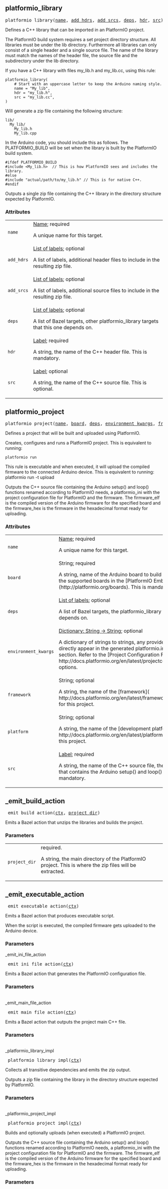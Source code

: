 <a name="#platformio_library"></a>
## platformio_library

<pre>
platformio_library(<a href="#platformio_library-name">name</a>, <a href="#platformio_library-add_hdrs">add_hdrs</a>, <a href="#platformio_library-add_srcs">add_srcs</a>, <a href="#platformio_library-deps">deps</a>, <a href="#platformio_library-hdr">hdr</a>, <a href="#platformio_library-src">src</a>)
</pre>


Defines a C++ library that can be imported in an PlatformIO project.

The PlatformIO build system requires a set project directory structure. All
libraries must be under the lib directory. Furthermore all libraries can only
consist of a single header and a single source file. The name of the library
must match the names of the header file, the source file and the subdirectory
under the lib directory.

If you have a C++ library with files my_lib.h and my_lib.cc, using this rule:

```
platformio_library(
    # Start with an uppercase letter to keep the Arduino naming style.
    name = "My_lib",
    hdr = "my_lib.h",
    src = "my_lib.cc",
)
```

Will generate a zip file containing the following structure:

```
lib/
  My_lib/
    My_lib.h
    My_lib.cpp
```

In the Arduino code, you should include this as follows. The PLATFORMIO_BUILD
will be set when the library is built by the PlatformIO build system.

```
#ifdef PLATFORMIO_BUILD
#include <My_lib.h>  // This is how PlatformIO sees and includes the library.
#else
#include "actual/path/to/my_lib.h" // This is for native C++.
#endif
```

Outputs a single zip file containing the C++ library in the directory structure
expected by PlatformIO.


### Attributes

<table class="params-table">
  <colgroup>
    <col class="col-param" />
    <col class="col-description" />
  </colgroup>
  <tbody>
    <tr id="platformio_library-name">
      <td><code>name</code></td>
      <td>
        <a href="https://bazel.build/docs/build-ref.html#name">Name</a>; required
        <p>
          A unique name for this target.
        </p>
      </td>
    </tr>
    <tr id="platformio_library-add_hdrs">
      <td><code>add_hdrs</code></td>
      <td>
        <a href="https://bazel.build/docs/build-ref.html#labels">List of labels</a>; optional
        <p>
          A list of labels, additional header files to include in the resulting zip file.
        </p>
      </td>
    </tr>
    <tr id="platformio_library-add_srcs">
      <td><code>add_srcs</code></td>
      <td>
        <a href="https://bazel.build/docs/build-ref.html#labels">List of labels</a>; optional
        <p>
          A list of labels, additional source files to include in the resulting zip file.
        </p>
      </td>
    </tr>
    <tr id="platformio_library-deps">
      <td><code>deps</code></td>
      <td>
        <a href="https://bazel.build/docs/build-ref.html#labels">List of labels</a>; optional
        <p>
          A list of Bazel targets, other platformio_library targets that this one depends on.
        </p>
      </td>
    </tr>
    <tr id="platformio_library-hdr">
      <td><code>hdr</code></td>
      <td>
        <a href="https://bazel.build/docs/build-ref.html#labels">Label</a>; required
        <p>
          A string, the name of the C++ header file. This is mandatory.
        </p>
      </td>
    </tr>
    <tr id="platformio_library-src">
      <td><code>src</code></td>
      <td>
        <a href="https://bazel.build/docs/build-ref.html#labels">Label</a>; optional
        <p>
          A string, the name of the C++ source file. This is optional.
        </p>
      </td>
    </tr>
  </tbody>
</table>


<a name="#platformio_project"></a>
## platformio_project

<pre>
platformio_project(<a href="#platformio_project-name">name</a>, <a href="#platformio_project-board">board</a>, <a href="#platformio_project-deps">deps</a>, <a href="#platformio_project-environment_kwargs">environment_kwargs</a>, <a href="#platformio_project-framework">framework</a>, <a href="#platformio_project-platform">platform</a>, <a href="#platformio_project-src">src</a>)
</pre>


Defines a project that will be built and uploaded using PlatformIO.

Creates, configures and runs a PlatformIO project. This is equivalent to running:

```
platformio run
```

This rule is executable and when executed, it will upload the compiled firmware
to the connected Arduino device. This is equivalent to running:
platformio run -t upload


Outputs the C++ source file containing the Arduino setup() and loop()
functions renamed according to PlatformIO needs, a platformio_ini with the
project configuration file for PlatformIO and the firmware. The firmware_elf
is the compiled version of the Arduino firmware for the specified board and
the firmware_hex is the firmware in the hexadecimal format ready for
uploading.


### Attributes

<table class="params-table">
  <colgroup>
    <col class="col-param" />
    <col class="col-description" />
  </colgroup>
  <tbody>
    <tr id="platformio_project-name">
      <td><code>name</code></td>
      <td>
        <a href="https://bazel.build/docs/build-ref.html#name">Name</a>; required
        <p>
          A unique name for this target.
        </p>
      </td>
    </tr>
    <tr id="platformio_project-board">
      <td><code>board</code></td>
      <td>
        String; required
        <p>
          A string, name of the Arduino board to build this project for. You can
find the supported boards in the
[PlatformIO Embedded Boards Explorer](http://platformio.org/boards). This is
mandatory.
        </p>
      </td>
    </tr>
    <tr id="platformio_project-deps">
      <td><code>deps</code></td>
      <td>
        <a href="https://bazel.build/docs/build-ref.html#labels">List of labels</a>; optional
        <p>
          A list of Bazel targets, the platformio_library targets that this one
depends on.
        </p>
      </td>
    </tr>
    <tr id="platformio_project-environment_kwargs">
      <td><code>environment_kwargs</code></td>
      <td>
        <a href="https://bazel.build/docs/skylark/lib/dict.html">Dictionary: String -> String</a>; optional
        <p>
          A dictionary of strings to strings, any provided keys and
values will directly appear in the generated platformio.ini file under the
env:board section. Refer to the [Project Configuration File manual](
http://docs.platformio.org/en/latest/projectconf.html) for the available
options.
        </p>
      </td>
    </tr>
    <tr id="platformio_project-framework">
      <td><code>framework</code></td>
      <td>
        String; optional
        <p>
          A string, the name of the
[framework](
http://docs.platformio.org/en/latest/frameworks/index.html#frameworks) for
this project.
        </p>
      </td>
    </tr>
    <tr id="platformio_project-platform">
      <td><code>platform</code></td>
      <td>
        String; optional
        <p>
          A string, the name of the
[development platform](
http://docs.platformio.org/en/latest/platforms/index.html#platforms) for
this project.
        </p>
      </td>
    </tr>
    <tr id="platformio_project-src">
      <td><code>src</code></td>
      <td>
        <a href="https://bazel.build/docs/build-ref.html#labels">Label</a>; required
        <p>
          A string, the name of the C++ source file, the main file for 
the project that contains the Arduino setup() and loop() functions. This is mandatory.
        </p>
      </td>
    </tr>
  </tbody>
</table>


## _emit_build_action

<pre>
_emit_build_action(<a href="#_emit_build_action-ctx">ctx</a>, <a href="#_emit_build_action-project_dir">project_dir</a>)
</pre>

Emits a Bazel action that unzips the libraries and builds the project.

### Parameters

<table class="params-table">
  <colgroup>
    <col class="col-param" />
    <col class="col-description" />
  </colgroup>
  <tbody>
    <tr id="_emit_build_action-ctx>
      <td><code>ctx</code></td>
      <td>
        required.
      </td>
    </tr>
    <tr id="_emit_build_action-project_dir>
      <td><code>project_dir</code></td>
      <td>
        required.
        <p>
          A string, the main directory of the PlatformIO project.
  This is where the zip files will be extracted.
        </p>
      </td>
    </tr>
  </tbody>
</table>


## _emit_executable_action

<pre>
_emit_executable_action(<a href="#_emit_executable_action-ctx">ctx</a>)
</pre>

Emits a Bazel action that produces executable script.

When the script is executed, the compiled firmware gets uploaded to the
Arduino device.

### Parameters

<table class="params-table">
  <colgroup>
    <col class="col-param" />
    <col class="col-description" />
  </colgroup>
  <tbody>
    <tr id="_emit_executable_action-ctx>
      <td><code>ctx</code></td>
      <td>
        required.
      </td>
    </tr>
  </tbody>
</table>


## _emit_ini_file_action

<pre>
_emit_ini_file_action(<a href="#_emit_ini_file_action-ctx">ctx</a>)
</pre>

Emits a Bazel action that generates the PlatformIO configuration file.

### Parameters

<table class="params-table">
  <colgroup>
    <col class="col-param" />
    <col class="col-description" />
  </colgroup>
  <tbody>
    <tr id="_emit_ini_file_action-ctx>
      <td><code>ctx</code></td>
      <td>
        required.
      </td>
    </tr>
  </tbody>
</table>


## _emit_main_file_action

<pre>
_emit_main_file_action(<a href="#_emit_main_file_action-ctx">ctx</a>)
</pre>

Emits a Bazel action that outputs the project main C++ file.

### Parameters

<table class="params-table">
  <colgroup>
    <col class="col-param" />
    <col class="col-description" />
  </colgroup>
  <tbody>
    <tr id="_emit_main_file_action-ctx>
      <td><code>ctx</code></td>
      <td>
        required.
      </td>
    </tr>
  </tbody>
</table>


## _platformio_library_impl

<pre>
_platformio_library_impl(<a href="#_platformio_library_impl-ctx">ctx</a>)
</pre>

Collects all transitive dependencies and emits the zip output.

Outputs a zip file containing the library in the directory structure expected
by PlatformIO.

### Parameters

<table class="params-table">
  <colgroup>
    <col class="col-param" />
    <col class="col-description" />
  </colgroup>
  <tbody>
    <tr id="_platformio_library_impl-ctx>
      <td><code>ctx</code></td>
      <td>
        required.
      </td>
    </tr>
  </tbody>
</table>


## _platformio_project_impl

<pre>
_platformio_project_impl(<a href="#_platformio_project_impl-ctx">ctx</a>)
</pre>

Builds and optionally uploads (when executed) a PlatformIO project.

Outputs the C++ source file containing the Arduino setup() and loop()
functions renamed according to PlatformIO needs, a platformio_ini with the
project configuration file for PlatformIO and the firmware. The firmware_elf
is the compiled version of the Arduino firmware for the specified board and
the firmware_hex is the firmware in the hexadecimal format ready for
uploading.

### Parameters

<table class="params-table">
  <colgroup>
    <col class="col-param" />
    <col class="col-description" />
  </colgroup>
  <tbody>
    <tr id="_platformio_project_impl-ctx>
      <td><code>ctx</code></td>
      <td>
        required.
      </td>
    </tr>
  </tbody>
</table>


